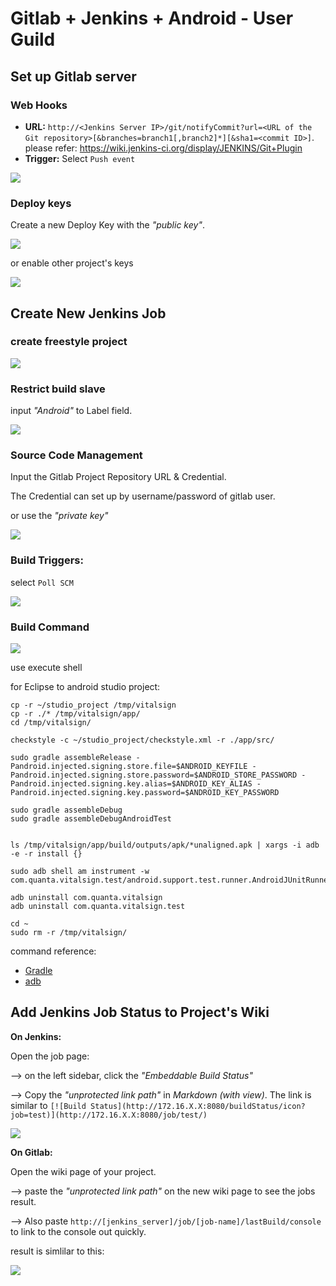 Gitlab + Jenkins + Android -  User Guild
=========================================

Set up Gitlab server
--------------------

### Web Hooks

- **URL:** `http://<Jenkins Server IP>/git/notifyCommit?url=<URL of the Git repository>[&branches=branch1[,branch2]*][&sha1=<commit ID>]`. please refer: https://wiki.jenkins-ci.org/display/JENKINS/Git+Plugin
- **Trigger:**  Select `Push event`

![](./images/gitlab_web_hooks.png)


### Deploy keys

Create a new Deploy Key with the *"public key"*.

![](./images/gitlab_deploy_key_new.png)

or enable other project's keys

![](./images/gitlab_deploy_key_enable.png)



Create New Jenkins Job
-----------------------

### create freestyle project

![](./images/jenkins_add_job_1.png)

### Restrict build slave

input *"Android"* to Label field.

![](./images/jenkins_add_job_label.png)


### Source Code Management

Input the Gitlab Project Repository URL & Credential.

The Credential can set up by username/password of gitlab user.

or use the *"private key"*

![](./images/jenkins_add_job_git.png)


### Build Triggers:

select `Poll SCM`

![](./images/jenkins_add_job_build_triggers.png)

### Build Command

![](./images/jenkins_add_job_build_shell.png)

use execute shell


for Eclipse to android studio project:
```
cp -r ~/studio_project /tmp/vitalsign
cp -r ./* /tmp/vitalsign/app/
cd /tmp/vitalsign/

checkstyle -c ~/studio_project/checkstyle.xml -r ./app/src/

sudo gradle assembleRelease -Pandroid.injected.signing.store.file=$ANDROID_KEYFILE -Pandroid.injected.signing.store.password=$ANDROID_STORE_PASSWORD -Pandroid.injected.signing.key.alias=$ANDROID_KEY_ALIAS -Pandroid.injected.signing.key.password=$ANDROID_KEY_PASSWORD

sudo gradle assembleDebug
sudo gradle assembleDebugAndroidTest


ls /tmp/vitalsign/app/build/outputs/apk/*unaligned.apk | xargs -i adb -e -r install {}

sudo adb shell am instrument -w com.quanta.vitalsign.test/android.support.test.runner.AndroidJUnitRunner

adb uninstall com.quanta.vitalsign
adb uninstall com.quanta.vitalsign.test

cd ~
sudo rm -r /tmp/vitalsign/
```

command reference:
- [Gradle](http://tools.android.com/tech-docs/new-build-system/user-guide)
- [adb](http://developer.android.com/tools/help/adb.html)



Add Jenkins Job Status to Project's Wiki
-----------------------------------------

**On Jenkins:**

Open the job page:

--> on the left sidebar, click the *"Embeddable Build Status"*

--> Copy the *"unprotected link path"* in *Markdown (with view)*. The link is similar to `[![Build Status](http://172.16.X.X:8080/buildStatus/icon?job=test)](http://172.16.X.X:8080/job/test/)`


![](./images/jenkins_build_status.png)

**On Gitlab:**

Open the wiki page of your project.

--> paste the *"unprotected link path"* on the new wiki page to see the jobs result.

--> Also paste `http://[jenkins_server]/job/[job-name]/lastBuild/console` to link to the console out quickly.


result is simlilar to this:

![](./images/gitlab_wiki.png)
